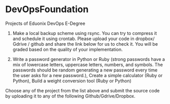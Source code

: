 # DevOpsFoundation
Projects of Eduonix DevOps E-Degree

1. Make a local backup scheme using rsync. 
  You can try to compress it and schedule it using crontab.
  Please upload your code in dropbox/ Gdrive / github and 
  share the link below for us to check it.
  You will be graded based on the quality of your implementation.
  
  2. Write a password generator in Python or Ruby (strong passwords have a mix of lowercase letters, uppercase letters, numbers, and symbols. The passwords should be random 
generating a new password every time the user asks for a new password.), 
Create a simple calculator (Ruby or Python), 
Build a weight conversion tool (Ruby or Python) 

Choose any of the project from the list above and submit the source code by uploading it to any of the following Github/Gdrive/Dropbox.

